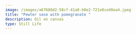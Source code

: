 ```yaml
---
image: /images/a67688d2-58cf-41a8-b0e2-721e8ce48ea4.jpeg
title: "Pewter vase with pomegranate "
description: Oil on canvas
type: Still Life
---
```

